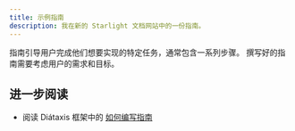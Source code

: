 ```yaml
---
title: 示例指南
description: 我在新的 Starlight 文档网站中的一份指南。
---
```


指南引导用户完成他们想要实现的特定任务，通常包含一系列步骤。 撰写好的指南需要考虑用户的需求和目标。 

## 进一步阅读

- 阅读 Diátaxis 框架中的 [如何编写指南](https://diataxis.fr/how-to-guides/)
